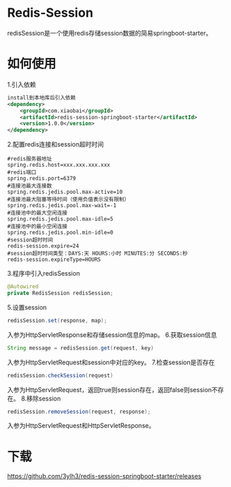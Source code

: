 # Redis-Session
redisSession是一个使用redis存储session数据的简易springboot-starter。
# 如何使用
1.引入依赖
```xml
install到本地库后引入依赖
<dependency>
    <groupId>com.xiaobai</groupId>
    <artifactId>redis-session-springboot-starter</artifactId>
    <version>1.0.0</version>
</dependency>
```
2.配置redis连接和session超时时间
```
#redis服务器地址
spring.redis.host=xxx.xxx.xxx.xxx
#redis端口
spring.redis.port=6379
#连接池最大连接数
spring.redis.jedis.pool.max-active=10
#连接池最大阻塞等待时间（使用负值表示没有限制）
spring.redis.jedis.pool.max-wait=-1
#连接池中的最大空闲连接
spring.redis.jedis.pool.max-idle=5
#连接池中的最小空闲连接
spring.redis.jedis.pool.min-idle=0
#session超时时间
redis-session.expire=24
#session超时时间类型：DAYS:天 HOURS:小时 MINUTES:分 SECONDS:秒
redis-session.expireType=HOURS
```
3.程序中引入redisSession
```java
@Autowired
private RedisSession redisSession;
```
5.设置session
```java
redisSession.set(response, map);
```
入参为HttpServletResponse和存储session信息的map。
6.获取session信息
```java
String message = redisSession.get(request, key)
```
入参为HttpServletRequest和session中对应的key。
7.检查session是否存在
```java
redisSession.checkSession(request)
```
入参为HttpServletRequest，返回true则session存在，返回false则session不存在。
8.移除session
```java
redisSession.removeSession(request, response);
```
入参为HttpServletRequest和HttpServletResponse。
# 下载
https://github.com/3ylh3/redis-session-springboot-starter/releases
